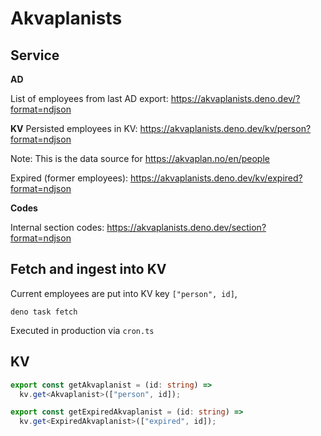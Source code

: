 # Akvaplanists

## Service

**AD**

List of employees from last AD export:
https://akvaplanists.deno.dev/?format=ndjson

**KV** Persisted employees in KV:
https://akvaplanists.deno.dev/kv/person?format=ndjson

Note: This is the data source for https://akvaplan.no/en/people

Expired (former employees):
https://akvaplanists.deno.dev/kv/expired?format=ndjson

**Codes**

Internal section codes: https://akvaplanists.deno.dev/section?format=ndjson

## Fetch and ingest into KV

Current employees are put into KV key `["person", id]`,

```
deno task fetch
```

Executed in production via `cron.ts`

## KV

```ts
export const getAkvaplanist = (id: string) =>
  kv.get<Akvaplanist>(["person", id]);

export const getExpiredAkvaplanist = (id: string) =>
  kv.get<ExpiredAkvaplanist>(["expired", id]);
```
